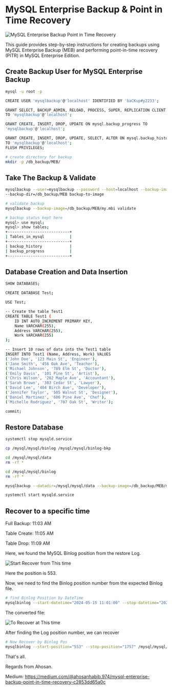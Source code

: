 # MySQL Enterprise Backup & Point in Time Recovery

![MySQL Enterprise Backup Point in Time Recovery](https://github.com/MdAhosanHabib/MySQL-Enterprise-Backup---Point-in-Time-Recovery/assets/43145662/04f8a538-0657-4811-8b92-be9a4b3eba29)

This guide provides step-by-step instructions for creating backups using MySQL Enterprise Backup (MEB) and performing point-in-time recovery (PITR) in MySQL Enterprise Edition.

## Create Backup User for MySQL Enterprise Backup

```bash
mysql -u root -p

CREATE USER 'mysqlbackup'@'localhost' IDENTIFIED BY 'baCKup#y2233';

GRANT SELECT, BACKUP_ADMIN, RELOAD, PROCESS, SUPER, REPLICATION CLIENT ON *.*
TO 'mysqlbackup'@'localhost';

GRANT CREATE, INSERT, DROP, UPDATE ON mysql.backup_progress TO
'mysqlbackup'@'localhost';

GRANT CREATE, INSERT, DROP, UPDATE, SELECT, ALTER ON mysql.backup_history
TO 'mysqlbackup'@'localhost';
FLUSH PRIVILEGES;

# create directory for backup
mkdir -p /db_backup/MEB/
```

## Take The Backup & Validate
```bash
mysqlbackup --user=mysqlbackup --password --host=localhost --backup-image=/db_backup/MEB/my2.mbi \
--backup-dir=/db_backup/MEB backup-to-image

# validate backup
mysqlbackup --backup-image=/db_backup/MEB/my.mbi validate

# backup status kept here
mysql> use mysql;
mysql> show tables;
+---------------------------+
| Tables_in_mysql           |
+---------------------------+
| backup_history            |
| backup_progress           |
+---------------------------+
```

## Database Creation and Data Insertion
```bash
SHOW DATABASES;

CREATE DATABASE Test;

USE Test;

-- Create the table Test1
CREATE TABLE Test1 (
    ID INT AUTO_INCREMENT PRIMARY KEY,
    Name VARCHAR(255),
    Address VARCHAR(255),
    Work VARCHAR(255)
);

-- Insert 10 rows of data into the Test1 table
INSERT INTO Test1 (Name, Address, Work) VALUES
('John Doe', '123 Main St', 'Engineer'),
('Jane Smith', '456 Oak Ave', 'Teacher'),
('Michael Johnson', '789 Elm St', 'Doctor'),
('Emily Davis', '101 Pine St', 'Artist'),
('Chris Wilson', '202 Maple Ave', 'Accountant'),
('Sarah Brown', '303 Cedar St', 'Lawyer'),
('David Lee', '404 Birch Ave', 'Developer'),
('Jennifer Taylor', '505 Walnut St', 'Designer'),
('Daniel Martinez', '606 Pine Ave', 'Chef'),
('Michelle Rodriguez', '707 Oak St', 'Writer');

commit;
```

## Restore Database
```bash
systemctl stop mysqld.service

cp /mysql/mysql/binlog /mysql/mysql/binlog-bkp

cd /mysql/mysql/data
rm -rf *

cd /mysql/mysql/binlog
rm -rf *

mysqlbackup --datadir=/mysql/mysql/data --backup-image=/db_backup/MEB/my2.mbi --backup-dir=/db_backup/TMP copy-back-and-apply-log

systemctl start mysqld.service
```

## Recover to a specific time

Full Backup: 11:03 AM

Table Create: 11:05 AM

Table Drop: 11:09 AM


Here, we found the MySQL Binlog position from the restore Log.

![Start Recover from This time](https://github.com/MdAhosanHabib/MySQL-Enterprise-Backup---Point-in-Time-Recovery/assets/43145662/b0e8eb5e-1542-418b-b939-9b1612f05111)

Here the position is 553.

Now, we need to find the Binlog position number from the expected Binlog file.
```bash
# find Binlog Position by DateTime
mysqlbinlog --start-datetime="2024-05-15 11:01:00" --stop-datetime="2024-05-15 11:08:00" --verbose /mysql/mysql/binlog-bkp/mysql-bin.000005 > /db_backup/TMP/recover2.sql
```

The converted file:

![To Recover at This time](https://github.com/MdAhosanHabib/MySQL-Enterprise-Backup---Point-in-Time-Recovery/assets/43145662/97107dff-d6db-40c3-a8af-2b38a0ebc29b)

After finding the Log position number, we can recover
```bash
# Now Recover by Binlog Pos
mysqlbinlog --start-position="553" --stop-position="1757" /mysql/mysql/binlog-bkp/mysql-bin.000005 | mysql -u root -p
```

That's all.

Regards from Ahosan.

Medium: https://medium.com/@ahosanhabib.974/mysql-enterprise-backup-point-in-time-recovery-c2853dd65a0c
